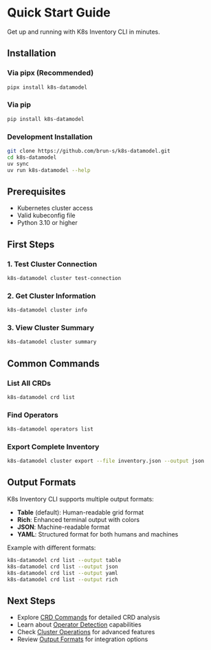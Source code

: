 # Quick Start Guide

Get up and running with K8s Inventory CLI in minutes.

## Installation

### Via pipx (Recommended)
```bash
pipx install k8s-datamodel
```

### Via pip
```bash
pip install k8s-datamodel
```

### Development Installation
```bash
git clone https://github.com/brun-s/k8s-datamodel.git
cd k8s-datamodel
uv sync
uv run k8s-datamodel --help
```

## Prerequisites

- Kubernetes cluster access
- Valid kubeconfig file
- Python 3.10 or higher

## First Steps

### 1. Test Cluster Connection
```bash
k8s-datamodel cluster test-connection
```

### 2. Get Cluster Information
```bash
k8s-datamodel cluster info
```

### 3. View Cluster Summary
```bash
k8s-datamodel cluster summary
```

## Common Commands

### List All CRDs
```bash
k8s-datamodel crd list
```

### Find Operators
```bash
k8s-datamodel operators list
```

### Export Complete Inventory
```bash
k8s-datamodel cluster export --file inventory.json --output json
```

## Output Formats

K8s Inventory CLI supports multiple output formats:

- **Table** (default): Human-readable grid format
- **Rich**: Enhanced terminal output with colors
- **JSON**: Machine-readable format
- **YAML**: Structured format for both humans and machines

Example with different formats:
```bash
k8s-datamodel crd list --output table
k8s-datamodel crd list --output json
k8s-datamodel crd list --output yaml
k8s-datamodel crd list --output rich
```

## Next Steps

- Explore [CRD Commands](crds.md) for detailed CRD analysis
- Learn about [Operator Detection](operators.md) capabilities  
- Check [Cluster Operations](cluster.md) for advanced features
- Review [Output Formats](output-formats.md) for integration options
